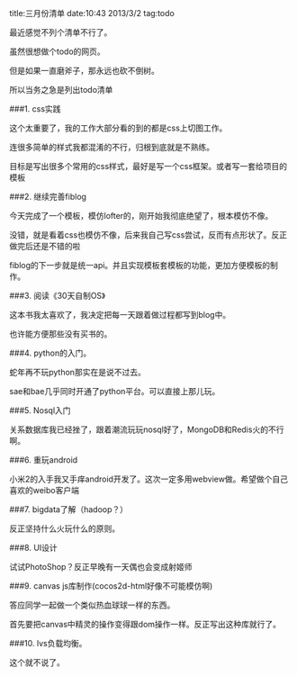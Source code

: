 title:三月份清单
date:10:43 2013/3/2
tag:todo

最近感觉不列个清单不行了。

虽然很想做个todo的网页。

但是如果一直磨斧子，那永远也砍不倒树。

所以当务之急是列出todo清单

###1. css实践

这个太重要了，我的工作大部分看的到的都是css上切图工作。

连很多简单的样式我都混淆的不行，归根到底就是不熟练。

目标是写出很多个常用的css样式，最好是写一个css框架。或者写一套给项目的模板

###2. 继续完善fiblog

今天完成了一个模板，模仿lofter的，刚开始我彻底绝望了，根本模仿不像。

没错，就是看着css也模仿不像，后来我自己写css尝试，反而有点形状了。反正做完后还是不错的啦

fiblog的下一步就是统一api。并且实现模板套模板的功能，更加方便模板的制作。

###3. 阅读《30天自制OS》

这本书我太喜欢了，我决定把每一天跟着做过程都写到blog中。

也许能方便那些没有买书的。

###4. python的入门。

蛇年再不玩python那实在是说不过去。

sae和bae几乎同时开通了python平台。可以直接上那儿玩。

###5. Nosql入门

关系数据库我已经挫了，跟着潮流玩玩nosql好了，MongoDB和Redis火的不行啊。

###6. 重玩android

小米2的入手我又手痒android开发了。这次一定多用webview做。希望做个自己喜欢的weibo客户端

###7. bigdata了解（hadoop？）

反正坚持什么火玩什么的原则。

###8. UI设计

试试PhotoShop？反正早晚有一天偶也会变成射姬师

###9. canvas js库制作(cocos2d-html好像不可能模仿啊)

答应同学一起做一个类似热血球球一样的东西。

首先要把canvas中精灵的操作变得跟dom操作一样。反正写出这种库就行了。

###10. lvs负载均衡。

这个就不说了。
